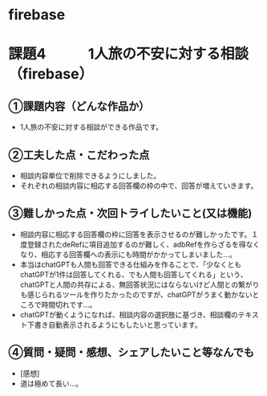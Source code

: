 # firebase
# 課題4　　　1人旅の不安に対する相談　（firebase）

## ①課題内容（どんな作品か）
- 1人旅の不安に対する相談ができる作品です。

## ②工夫した点・こだわった点
- 相談内容単位で削除できるようにしました。
- それぞれの相談内容に相応する回答欄の枠の中で、回答が増えていきます。

## ③難しかった点・次回トライしたいこと(又は機能)
- 相談内容に相応する回答欄の枠に回答を表示させるのが難しかったです。１度登録されたdeRefに項目追加するのが難しく、adbRefを作らざるを得なくなり、相応する回答欄への表示にも時間がかかってしまいました…。
- 本当はchatGPTも人間も回答できる仕組みを作ることで、「少なくともchatGPTが1件は回答してくれる、でも人間も回答してくれる」という、chatGPTと人間の共存による、無回答状況にはならないけど人間との繋がりも感じられるツールを作りたかったのですが、chatGPTがうまく動かないところで時間切れです…。
- chatGPTが動くようになれば、相談内容の選択肢に基づき、相談欄のテキスト下書き自動表示されるようにもしたいと思っています。

## ④質問・疑問・感想、シェアしたいこと等なんでも
- [感想]
- 道は極めて長い…。
